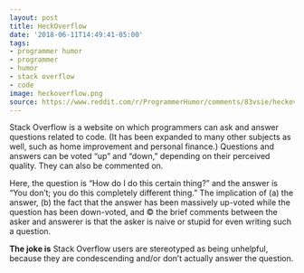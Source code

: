```yaml
---
layout: post
title: HeckOverflow
date: '2018-06-11T14:49:41-05:00'
tags:
- programmer humor
- programmer
- humor
- stack overflow
- code
image: heckoverflow.png
source: https://www.reddit.com/r/ProgrammerHumor/comments/83vsie/heckoverflow/
---
```


Stack Overflow is a website on which programmers can ask and answer questions related to code. (It has been expanded to many other subjects as well, such as home improvement and personal finance.) Questions and answers can be voted “up” and “down,” depending on their perceived quality. They can also be commented on.

Here, the question is “How do I do this certain thing?” and the answer is “You don’t; you do this completely different thing.” The implication of (a) the answer, (b) the fact that the answer has been massively up-voted while the question has been down-voted, and © the brief comments between the asker and answerer is that the asker is naive or stupid for even writing such a question.

**The joke is** Stack Overflow users are stereotyped as being unhelpful, because they are condescending and/or don’t actually answer the question.